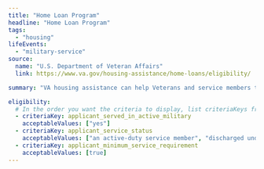 ```yaml
---
title: "Home Loan Program"
headline: "Home Loan Program"
tags:
  - "housing"
lifeEvents:
  - "military-service"
source:
  name: "U.S. Department of Veteran Affairs"
  link: https://www.va.gov/housing-assistance/home-loans/eligibility/

summary: "VA housing assistance can help Veterans and service members to buy, build or improve a home, or refinance a home loan."

eligibility:
  # In the order you want the criteria to display, list criteriaKeys from the csv here, each followed by a comma-separated list of which values indicate eligibility for that criteria. Wrap individual values in quotes if they have inner commas.
  - criteriaKey: applicant_served_in_active_military
    acceptableValues: ["yes"]
  - criteriaKey: applicant_service_status
    acceptableValues: ["an active-duty service member", "discharged under conditions other than dishonorable", "a member of the National Guard or Reserves"]
  - criteriaKey: applicant_minimum_service_requirement
    acceptableValues: [true]
---
```


